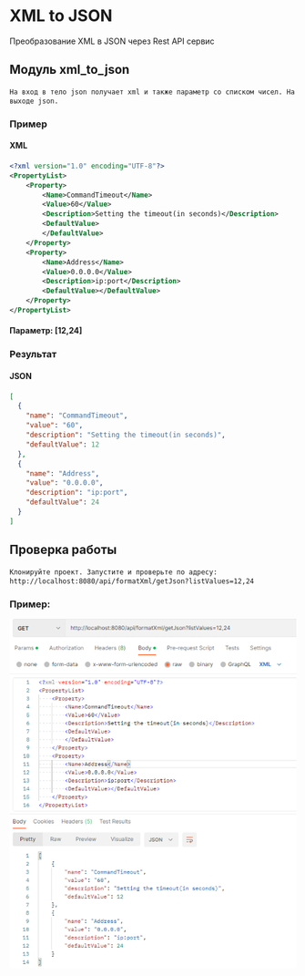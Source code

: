 # XML to JSON


Преобразование XML в JSON через Rest API сервис

## Модуль xml_to_json
    На вход в тело json получает xml и также параметр со списком чисел. На выходе json.
### Пример
#### XML
```xml
<?xml version="1.0" encoding="UTF-8"?>
<PropertyList>
    <Property>
        <Name>CommandTimeout</Name>
        <Value>60</Value>
        <Description>Setting the timeout(in seconds)</Description>
        <DefaultValue>
        </DefaultValue>
    </Property>
    <Property>
        <Name>Address</Name>
        <Value>0.0.0.0</Value>
        <Description>ip:port</Description>
        <DefaultValue></DefaultValue>
    </Property>
</PropertyList>
```
#### Параметр: [12,24]
### Результат
#### JSON
```json
[
  {
    "name": "CommandTimeout",
    "value": "60",
    "description": "Setting the timeout(in seconds)",
    "defaultValue": 12
  },
  {
    "name": "Address",
    "value": "0.0.0.0",
    "description": "ip:port",
    "defaultValue": 24
  }
]
```

## Проверка работы
    Клонируйте проект. Запустите и проверьте по адресу: http://localhost:8080/api/formatXml/getJson?listValues=12,24
### Пример:
![Alt text](/src/main/resources/screenshots/test_api_1.PNG "Скриншот - проверка апи")
    